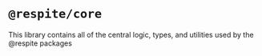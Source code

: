 # `@respite/core`

This library contains all of the central logic, types, and utilities used by the @respite packages